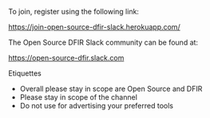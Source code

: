 To join, register using the following link:

https://join-open-source-dfir-slack.herokuapp.com/

The Open Source DFIR Slack community can be found at:

https://open-source-dfir.slack.com

Etiquettes

* Overall please stay in scope are Open Source and DFIR
* Please stay in scope of the channel
* Do not use for advertising your preferred tools

